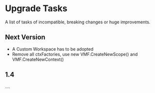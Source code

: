 ﻿Upgrade Tasks
=============

A list of tasks of incompatible, breaking changes or huge improvements.

Next Version
------------
* A Custom Workspace has to be adopted
* Remove all ctxFactories, use new VMF.CreateNewScope() and VMF.CreateNewContext()

1.4
---

....
